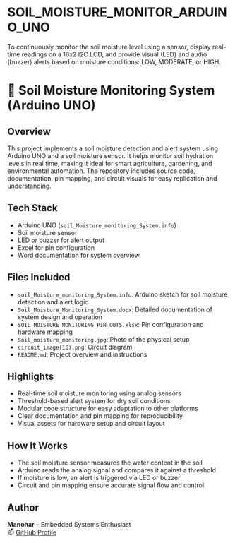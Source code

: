 # SOIL_MOISTURE_MONITOR_ARDUINO_UNO
To continuously monitor the soil moisture level using a sensor, display real-time readings on a 16x2 I2C LCD, and provide visual (LED) and audio (buzzer) alerts based on moisture conditions: LOW, MODERATE, or HIGH.
# 🌱 Soil Moisture Monitoring System (Arduino UNO)

## Overview
This project implements a soil moisture detection and alert system using Arduino UNO and a soil moisture sensor. It helps monitor soil hydration levels in real time, making it ideal for smart agriculture, gardening, and environmental automation. The repository includes source code, documentation, pin mapping, and circuit visuals for easy replication and understanding.

## Tech Stack
- Arduino UNO (`soil_Moisture_monitoring_System.info`)
- Soil moisture sensor
- LED or buzzer for alert output
- Excel for pin configuration
- Word documentation for system overview

## Files Included
- `soil_Moisture_monitoring_System.info`: Arduino sketch for soil moisture detection and alert logic
- `Soil_Moisture_Monitoring_System.docx`: Detailed documentation of system design and operation
- `SOIL_MOISTURE_MONITORING_PIN_OUTS.xlsx`: Pin configuration and hardware mapping
- `Soil_moisture_monitoring.jpg`: Photo of the physical setup
- `circuit_image(16).png`: Circuit diagram
- `README.md`: Project overview and instructions

## Highlights
- Real-time soil moisture monitoring using analog sensors
- Threshold-based alert system for dry soil conditions
- Modular code structure for easy adaptation to other platforms
- Clear documentation and pin mapping for reproducibility
- Visual assets for hardware setup and circuit layout

## How It Works
- The soil moisture sensor measures the water content in the soil
- Arduino reads the analog signal and compares it against a threshold
- If moisture is low, an alert is triggered via LED or buzzer
- Circuit and pin mapping ensure accurate signal flow and control

## Author
**Manohar** – Embedded Systems Enthusiast  
📫 [GitHub Profile](https://github.com/manohar146)
